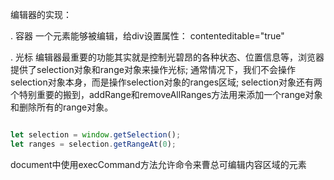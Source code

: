 编辑器的实现：

. 容器
一个元素能够被编辑，给div设置属性： contenteditable="true"

. 光标
编辑器最重要的功能其实就是控制光碧昂的各种状态、位置信息等，浏览器提供了selection对象和range对象来操作光标;
通常情况下，我们不会操作selection对象本身，而是操作selection对象的ranges区域;
selection对象还有两个特别重要的搬到，addRange和removeAllRanges方法用来添加一个range对象和删除所有的range对象。

```js

let selection = window.getSelection();
let ranges = selection.getRangeAt(0);

```


document中使用execCommand方法允许命令来曹总可编辑内容区域的元素

```js



```